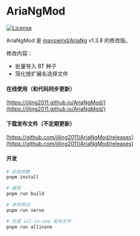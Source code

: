 # AriaNgMod

[![License](https://img.shields.io/github/license/jjling2011/AriaNgMod.svg?style=flat)](https://github.com/jjling2011/AriaNgMod/blob/master/LICENSE)

AriaNgMod 是 [mayswind/AriaNg](https://github.com/mayswind/AriaNg) v1.3.8 的修改版。

修改内容：
-   批量导入 BT 种子
-   简化按扩展名选择文件

#### 在线使用（和代码同步更新）

[https://jjling2011.github.io/AriaNgMod/](https://jjling2011.github.io/AriaNgMod/)

#### 下载发布文件（不定期更新）

[https://github.com/jjling2011/AriaNgMod/releases](https://github.com/jjling2011/AriaNgMod/releases)

#### 开发

```bash
# 安装依赖
pnpm install

# 编译
pnpm run build

# 本地测试
pnpm run serve

# 生成 all-in-one 发布文件
pnpm run allinone
```

